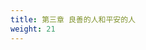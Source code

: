 ```yaml
---
title: 第三章 良善的人和平安的人
weight: 21
---
```

<script>
  window.location.href = "/效法基督/scroll2/02_03_谦卑良善/#第三章-良善的人和平安的人";
</script>
